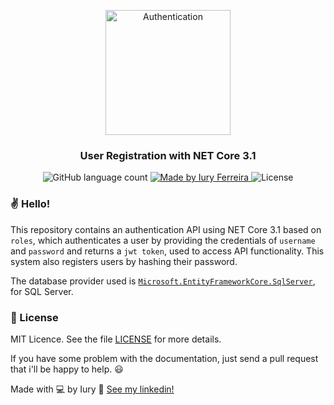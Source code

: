 <p align="center">
  <img alt="Authentication" title="Authentication" src="https://image.flaticon.com/icons/png/512/1995/1995670.png" width="200px" />
</p>

<h3 align="center">
   User Registration with NET Core 3.1
</h3>

<p align="center">
  <img alt="GitHub language count" src="https://img.shields.io/badge/language-1-blue">

  <a href="https://www.linkedin.com/in/laurabeatris/">
    <img alt="Made by Iury Ferreira" src="https://img.shields.io/badge/made%20by-Iury%20Ferreira-blue">
  </a>

  <img alt="License" src="https://img.shields.io/badge/license-MIT-blue">

### ✌ Hello!

This repository contains an authentication API using NET Core 3.1 based on ```roles```, which authenticates a user by providing the credentials of ```username``` and ```password``` and returns a   ```jwt token```, used to access API functionality. This system also registers users by hashing their password.

The database provider used is [```Microsoft.EntityFrameworkCore.SqlServer```](https://docs.microsoft.com/en-us/ef/core/), for SQL Server. 

### :memo: License

MIT Licence. See the file [LICENSE](LICENSE.md) for more details.

If you have some problem with the documentation, just send a pull request that i'll be happy to help. 😃

Made with 💻 by Iury :wave: [See my linkedin!](https://www.linkedin.com/in/iuryferreira/)
